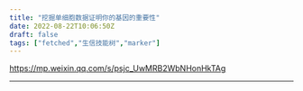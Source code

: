```yaml
---
title: "挖掘单细胞数据证明你的基因的重要性"
date: 2022-08-22T10:06:50Z
draft: false
tags: ["fetched","生信技能树","marker"]
---
```


https://mp.weixin.qq.com/s/psjc_UwMRB2WbNHonHkTAg

---

